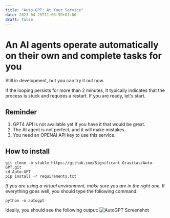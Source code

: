 ```yaml
---
title: "Auto-GPT: At Your Service"
date: 2023-04-25T11:06:59+01:00
draft: false
---
```


# An AI agents operate automatically on their own and complete tasks for you
Still in development, but you can try it out now. 

If the looping persists for more than 2 minutes, It typically indicates that the process is stuck and requires a restart. 
If you are ready, let's start.

## Reminder
1. GPT4 API is not available yet if you have it that would be great.
2. The AI agent is not perfect, and it will make mistakes.
3. You need an OPENAI API key to use this service. 

## How to install
```shell
git clone -b stable https://github.com/Significant-Gravitas/Auto-GPT.git
cd Auto-GPT
pip install -r requirements.txt
```
_If you are using a virtual environment, make sure you are in the right one._
If everything goes well, you should type the following command:
```shell
python -m autogpt
```

Ideally, you should see the following output:
![AutoGPT Screenshot](../autogpt-ss-01.png)